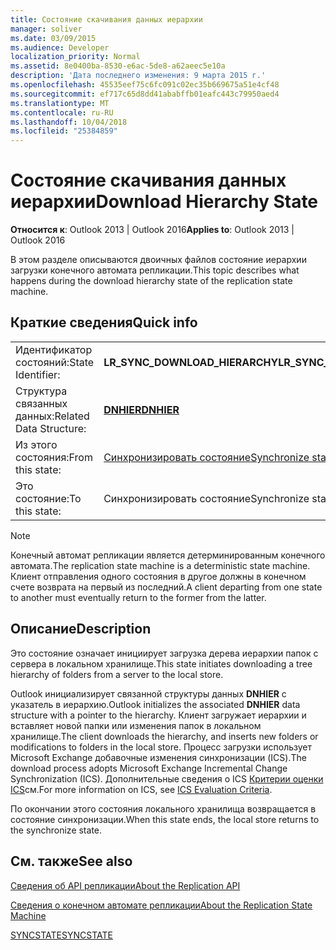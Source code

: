```yaml
---
title: Состояние скачивания данных иерархии
manager: soliver
ms.date: 03/09/2015
ms.audience: Developer
localization_priority: Normal
ms.assetid: 8e0400ba-8530-e6ac-5de8-a62aeec5e10a
description: 'Дата последнего изменения: 9 марта 2015 г.'
ms.openlocfilehash: 45535eef75c6fc091c02ec35b669675a51e4cf48
ms.sourcegitcommit: ef717c65d8dd41ababffb01eafc443c79950aed4
ms.translationtype: MT
ms.contentlocale: ru-RU
ms.lasthandoff: 10/04/2018
ms.locfileid: "25384859"
---
```

# <a name="download-hierarchy-state"></a><span data-ttu-id="16149-103">Состояние скачивания данных иерархии</span><span class="sxs-lookup"><span data-stu-id="16149-103">Download Hierarchy State</span></span>

  
  
<span data-ttu-id="16149-104">**Относится к**: Outlook 2013 | Outlook 2016</span><span class="sxs-lookup"><span data-stu-id="16149-104">**Applies to**: Outlook 2013 | Outlook 2016</span></span> 
  
 <span data-ttu-id="16149-105">В этом разделе описываются двоичных файлов состояние иерархии загрузки конечного автомата репликации.</span><span class="sxs-lookup"><span data-stu-id="16149-105">This topic describes what happens during the download hierarchy state of the replication state machine.</span></span> 
  
## <a name="quick-info"></a><span data-ttu-id="16149-106">Краткие сведения</span><span class="sxs-lookup"><span data-stu-id="16149-106">Quick info</span></span>

|||
|:-----|:-----|
|<span data-ttu-id="16149-107">Идентификатор состояний:</span><span class="sxs-lookup"><span data-stu-id="16149-107">State Identifier:</span></span>  <br/> |<span data-ttu-id="16149-108">**LR_SYNC_DOWNLOAD_HIERARCHY**</span><span class="sxs-lookup"><span data-stu-id="16149-108">**LR_SYNC_DOWNLOAD_HIERARCHY**</span></span> <br/> |
|<span data-ttu-id="16149-109">Структура связанных данных:</span><span class="sxs-lookup"><span data-stu-id="16149-109">Related Data Structure:</span></span>  <br/> |<span data-ttu-id="16149-110">**[DNHIER](dnhier.md)**</span><span class="sxs-lookup"><span data-stu-id="16149-110">**[DNHIER](dnhier.md)**</span></span> <br/> |
|<span data-ttu-id="16149-111">Из этого состояния:</span><span class="sxs-lookup"><span data-stu-id="16149-111">From this state:</span></span>  <br/> |[<span data-ttu-id="16149-112">Синхронизировать состояние</span><span class="sxs-lookup"><span data-stu-id="16149-112">Synchronize state</span></span>](synchronize-state.md) <br/> |
|<span data-ttu-id="16149-113">Это состояние:</span><span class="sxs-lookup"><span data-stu-id="16149-113">To this state:</span></span>  <br/> |<span data-ttu-id="16149-114">Синхронизировать состояние</span><span class="sxs-lookup"><span data-stu-id="16149-114">Synchronize state</span></span>  <br/> |
   
> [!NOTE]
> <span data-ttu-id="16149-115">Конечный автомат репликации является детерминированным конечного автомата.</span><span class="sxs-lookup"><span data-stu-id="16149-115">The replication state machine is a deterministic state machine.</span></span> <span data-ttu-id="16149-116">Клиент отправления одного состояния в другое должны в конечном счете возврата на первый из последний.</span><span class="sxs-lookup"><span data-stu-id="16149-116">A client departing from one state to another must eventually return to the former from the latter.</span></span> 
  
## <a name="description"></a><span data-ttu-id="16149-117">Описание</span><span class="sxs-lookup"><span data-stu-id="16149-117">Description</span></span>

<span data-ttu-id="16149-118">Это состояние означает инициирует загрузка дерева иерархии папок с сервера в локальном хранилище.</span><span class="sxs-lookup"><span data-stu-id="16149-118">This state initiates downloading a tree hierarchy of folders from a server to the local store.</span></span> 
  
<span data-ttu-id="16149-119">Outlook инициализирует связанной структуры данных **DNHIER** с указатель в иерархию.</span><span class="sxs-lookup"><span data-stu-id="16149-119">Outlook initializes the associated **DNHIER** data structure with a pointer to the hierarchy.</span></span> <span data-ttu-id="16149-120">Клиент загружает иерархии и вставляет новой папки или изменения папок в локальном хранилище.</span><span class="sxs-lookup"><span data-stu-id="16149-120">The client downloads the hierarchy, and inserts new folders or modifications to folders in the local store.</span></span> <span data-ttu-id="16149-121">Процесс загрузки использует Microsoft Exchange добавочные изменения синхронизации (ICS).</span><span class="sxs-lookup"><span data-stu-id="16149-121">The download process adopts Microsoft Exchange Incremental Change Synchronization (ICS).</span></span> <span data-ttu-id="16149-122">Дополнительные сведения о ICS [Критерии оценки ICS](https://msdn.microsoft.com/library/aa579252%28EXCHG.80%29.aspx)см.</span><span class="sxs-lookup"><span data-stu-id="16149-122">For more information on ICS, see [ICS Evaluation Criteria](https://msdn.microsoft.com/library/aa579252%28EXCHG.80%29.aspx).</span></span>
  
<span data-ttu-id="16149-123">По окончании этого состояния локального хранилища возвращается в состояние синхронизации.</span><span class="sxs-lookup"><span data-stu-id="16149-123">When this state ends, the local store returns to the synchronize state.</span></span>
  
## <a name="see-also"></a><span data-ttu-id="16149-124">См. также</span><span class="sxs-lookup"><span data-stu-id="16149-124">See also</span></span>



[<span data-ttu-id="16149-125">Сведения об API репликации</span><span class="sxs-lookup"><span data-stu-id="16149-125">About the Replication API</span></span>](about-the-replication-api.md)
  
[<span data-ttu-id="16149-126">Сведения о конечном автомате репликации</span><span class="sxs-lookup"><span data-stu-id="16149-126">About the Replication State Machine</span></span>](about-the-replication-state-machine.md)
  
[<span data-ttu-id="16149-127">SYNCSTATE</span><span class="sxs-lookup"><span data-stu-id="16149-127">SYNCSTATE</span></span>](syncstate.md)

